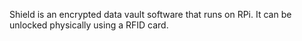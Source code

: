 Shield is an encrypted data vault software that runs on RPi. It can be unlocked physically using a RFID card.
